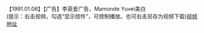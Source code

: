 【1991.01.06】【广告】李英爱广告，Mamonde Yuvei美白          
(提示：右击视频，勾选“显示控件”，可控制播放。也可右击另存为视频下载)[视频地址](https://video.h5.weibo.cn/1034:4364375646210436/4364375999038793)
